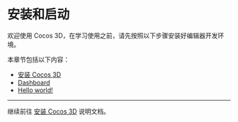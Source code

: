 # 安装和启动

欢迎使用 Cocos 3D，在学习使用之前，请先按照以下步骤安装好编辑器开发环境。

本章节包括以下内容：

- [安装 Cocos 3D](install/index.md)
- [Dashboard](dashboard/index.md)
- [Hello world!](helloworld/index.md)

---

继续前往 [安装 Cocos 3D](install/index.md) 说明文档。